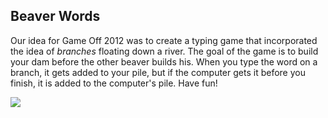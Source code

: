 ## Beaver Words

Our idea for Game Off 2012 was to create a typing game that incorporated the idea of *branches* floating down a river. The goal of the game is to build your dam before the other beaver builds his. When you type the word on a branch, it gets added to your pile, but if the computer gets it before you finish, it is added to the computer's pile. Have fun!

<img src="http://www.pictureshoster.com/files/yqw3k0q5xgswg29tqj2p.jpg" style="border:0;">